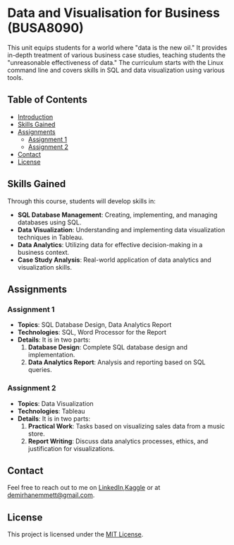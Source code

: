 # Data and Visualisation for Business (BUSA8090)

This unit equips students for a world where "data is the new oil." It provides in-depth treatment of various business case studies, teaching students the "unreasonable effectiveness of data." The curriculum starts with the Linux command line and covers skills in SQL and data visualization using various tools.

## Table of Contents
- [Introduction](#introduction)
- [Skills Gained](#skills-gained)
- [Assignments](#assignments)
  - [Assignment 1](.//Assignment_1)
  - [Assignment 2](.//Assignment_2)
- [Contact](#contact)
- [License](#license)


## Skills Gained
Through this course, students will develop skills in:
- **SQL Database Management**: Creating, implementing, and managing databases using SQL.
- **Data Visualization**: Understanding and implementing data visualization techniques in Tableau.
- **Data Analytics**: Utilizing data for effective decision-making in a business context.
- **Case Study Analysis**: Real-world application of data analytics and visualization skills.

## Assignments

### Assignment 1
- **Topics**: SQL Database Design, Data Analytics Report
- **Technologies**: SQL, Word Processor for the Report
- **Details**:  It is in two parts:
  1. **Database Design**: Complete SQL database design and implementation.
  2. **Data Analytics Report**: Analysis and reporting based on SQL queries.
  
### Assignment 2
- **Topics**: Data Visualization
- **Technologies**: Tableau
- **Details**: It is in two parts:
  1. **Practical Work**: Tasks based on visualizing sales data from a music store.
  2. **Report Writing**: Discuss data analytics processes, ethics, and justification for visualizations.

## Contact 
Feel free to reach out to me on [LinkedIn](https://www.linkedin.com/in/demirhanemmett/),[Kaggle](https://www.kaggle.com/emmettdemirhan/) or at [demirhanemmett@gmail.com](mailto:demirhanemmett@gmail.com).

## License
This project is licensed under the [MIT License](./LICENSE).
